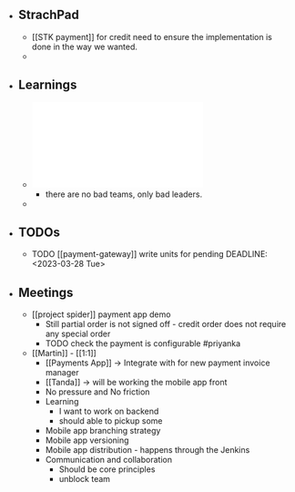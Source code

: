 - ## StrachPad
	- [[STK payment]] for credit need to ensure the implementation is done in the way we wanted.
	-
- ## Learnings
	- ![How to effectively lead an inexperienced team of junior developers (7).pdf](../assets/How_to_effectively_lead_an_inexperienced_team_of_junior_developers_(7)_1679986658589_0.pdf)
		- there are no bad teams, only bad leaders.
	-
- ## TODOs
	- TODO [[payment-gateway]] write units for pending
	  DEADLINE: <2023-03-28 Tue>
- ## Meetings
	- [[project spider]] payment app demo
		- Still partial order is not signed off - credit order does not require any special order
		- TODO check the payment is configurable #priyanka
	- [[Martin]] - [[1:1]]
		- [[Payments App]] -> Integrate with for new payment invoice manager
		- [[Tanda]] -> will be working the mobile app front
		- No pressure and No friction
		- Learning
			- I want to work on backend
			- should able to pickup some
		- Mobile app branching strategy
		- Mobile app versioning
		- Mobile app distribution - happens through the Jenkins
		- Communication and collaboration
			- Should be core principles
			- unblock team